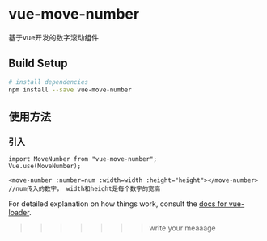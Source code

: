 # vue-move-number

基于vue开发的数字滚动组件

## Build Setup

``` bash
# install dependencies
npm install --save vue-move-number
```
## 使用方法

### 引入
```
import MoveNumber from "vue-move-number";
Vue.use(MoveNumber);
```

```
<move-number :number=num :width=width :height="height"></move-number>   //num传入的数字， width和height是每个数字的宽高

```
For detailed explanation on how things work, consult the [docs for vue-loader](http://vuejs.github.io/vue-loader).
>>>>>>> write your meaaage
